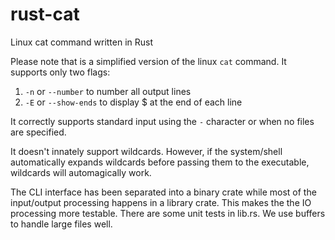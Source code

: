 # rust-cat
Linux cat command written in Rust

Please note that is a simplified version of the linux `cat` command.
It supports only two flags:
1. `-n` or `--number` to number all output lines
2. `-E` or `--show-ends` to display $ at the end of each line

It correctly supports standard input using the `-` character or
when no files are specified.

It doesn't innately support wildcards. However, if the system/shell
automatically expands wildcards before passing them to the executable,
wildcards will automagically work.

The CLI interface has been separated into a binary crate while most of
the input/output processing happens in a library crate. This makes the
the IO processing more testable. There are some unit tests in lib.rs.
We use buffers to handle large files well.
